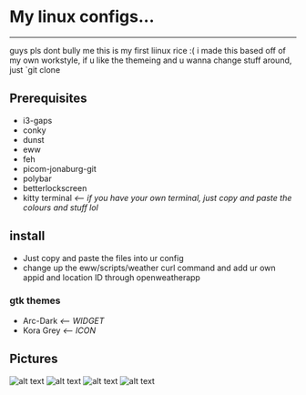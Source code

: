 # My linux configs...
---
guys pls dont bully me this is my first liinux rice :(
i made this based off of my own workstyle, if u like the themeing and u wanna change stuff around, just `git clone
## Prerequisites
* i3-gaps
* conky
* dunst
* eww
* feh
* picom-jonaburg-git
* polybar
* betterlockscreen
* kitty terminal *<-- if you have your own terminal, just copy and paste the colours and stuff lol*
## install
* Just copy and paste the files into ur config
* change up the eww/scripts/weather curl command and add ur own appid and location ID through openweatherapp
### gtk themes
* Arc-Dark *<-- WIDGET*
* Kora Grey *<-- ICON*
## Pictures

![alt text](https://cdn.discordapp.com/attachments/934772407904907394/1059417302765944942/image.png)
![alt text](https://cdn.discordapp.com/attachments/934772407904907394/1059417244247015475/image.png)
![alt text](https://cdn.discordapp.com/attachments/934772407904907394/1059411236065910844/image.png)
![alt text](https://cdn.discordapp.com/attachments/934772407904907394/1059417489689280532/image.png)
